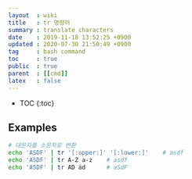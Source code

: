 ```yaml
---
layout  : wiki
title   : tr 명령어
summary : translate characters
date    : 2019-11-18 13:52:25 +0900
updated : 2020-07-30 21:50:49 +0900
tag     : bash command
toc     : true
public  : true
parent  : [[cmd]]
latex   : false
---
```

* TOC
{:toc}

## Examples

```sh
# 대문자를 소문자로 변환
echo 'ASDF' | tr '[:upper:]' '[:lower:]'    # asdf
echo 'ASDF' | tr A-Z a-z    # asdf
echo 'ASDF' | tr AD ad      # aSdF
```

